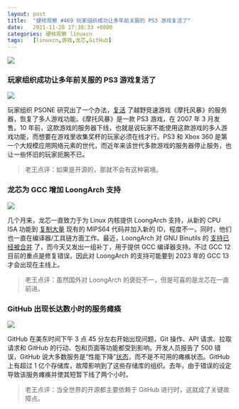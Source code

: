 ```yaml
---
layout: post
title:	"硬核观察 #469 玩家组织成功让多年前关服的 PS3 游戏复活了"
date:	2021-11-28 17:30:33 +0800 
categories:	硬核观察 linuxcn 
tags:	[linuxcn,游戏,龙芯,GitHub]
---
```



![](/Asserts/Images//attachment/album/202111/28/172935o7sbqdrsqim4zqgb.jpg)


### 玩家组织成功让多年前关服的 PS3 游戏复活了


![](/Asserts/Images//attachment/album/202111/28/172948mwiwctjb777kjbb7.jpg)


玩家组织 PSONE 研究出了一个办法，[复活](https://www.videogameschronicle.com/news/motorstorms-ps3-multiplayer-has-been-resurrected-by-a-fan-group/) 了越野竞速游戏《摩托风暴》的服务器，恢复了多人游戏功能。《摩托风暴》是一款 PS3 游戏，在 2007 年 3 月发售。10 年前，这款游戏的服务器下线，也就是说玩家不能使用这款游戏的多人游戏功能，而想要在游戏里收集奖杯的玩家必须在线才行。PS3 和 Xbox 360 是第一个大规模应用网络元素的世代，而近年来该世代多款游戏的服务器停止服务，也让一些怀旧的玩家扼腕不已。



> 
> 老王点评：如果是开源的，那就不会有这种窘境。
> 
> 
> 


### 龙芯为 GCC 增加 LoongArch 支持


![](/Asserts/Images//attachment/album/202111/28/173007r1keinjp17zddkr6.jpg)


几个月来，龙芯一直致力于为 Linux 内核提供 LoongArch 支持，从新的 CPU ISA 功能到 [复制大量](/article-13721-1.html) 现有的 MIPS64 代码并加入新的 ID，程度不一。同时，他们也一直在编译器/工具链方面工作。最近，LoongArch 对 GNU Binutils 的 [支持已经被合并](/article-13920-1.html) 了，而今天又发出一组补丁，用于提供 GCC 编译器支持。不过 GCC 12 目前的重点是修复错误，因此对 LoongArch 的支持可能要到 2023 年的 GCC 13 才会出现在主线上。



> 
> 老王点评：虽然国外对 LoongArch 的褒贬不一，但是可喜的是龙芯在一直前进。
> 
> 
> 


### GitHub 出现长达数小时的服务瘫痪


![](/Asserts/Images//attachment/album/202111/28/173020kbd9y2d2zuo3k5dk.jpg)


GitHub 在美东时间下午 3 点 45 分左右开始出现问题，Git 操作、API 请求、拉取请求和 GitHub 的行动、包和页面等功能都受到影响。开发人员报告了 500 错误，GitHub 说大多数服务是“性能下降”[状态](https://www.githubstatus.com/)，而不是不可用的瘫痪状态。GitHub 上有超过 1 亿个存储库，故障影响到了这些存储库的组织。去年，由于错误的设定导致该服务瘫痪并使其短暂下线了两个小时。



> 
> 老王点评：当全世界的开源都主要依赖于 GitHub 进行时，这就成了关键故障点。
> 
> 
>
